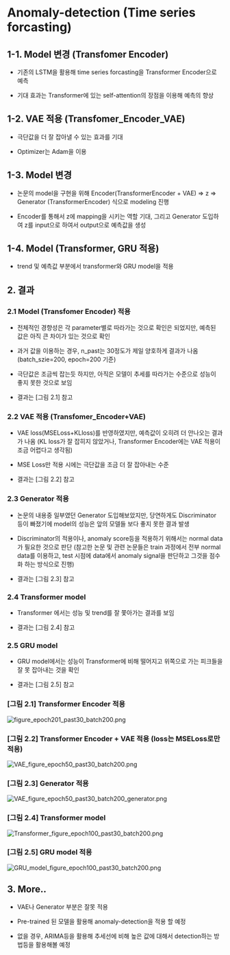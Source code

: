 # Anomaly-detection (Time series forcasting)

## 1-1. Model 변경 (Transfomer Encoder)

- 기존의 LSTM을 활용해 time series forcasting을 Transformer Encoder으로 예측
    
- 기대 효과는 Transformer에 있는 self-attention의 장점을 이용해 예측의 향상


## 1-2. VAE 적용 (Transfomer_Encoder_VAE)

- 극단값을 더 잘 잡아낼 수 있는 효과를 기대

- Optimizer는 Adam을 이용

    

## 1-3. Model 변경
    
- 논문의 model을 구현을 위해 Encoder(TransformerEncoder + VAE) => z => Generator (TransformerEncoder) 식으로 modeling 진행

- Encoder를 통해서 z에 mapping을 시키는 역할 기대, 그리고 Generator 도입하여 z를 input으로 하여서 output으로 예측값을 생성

## 1-4. Model (Transformer, GRU 적용)

- trend 및 예측값 부분에서 transformer와 GRU model을 적용


## 2. 결과
    
### 2.1 Model (Transfomer Encoder) 적용

- 전체적인 경향성은 각 parameter별로 따라가는 것으로 확인은 되었지만, 예측된 값은 아직 큰 차이가 있는 것으로 확인

- 과거 값을 이용하는 경우, n_past는 30정도가 제일 양호하게 결과가 나옴 (batch_szie=200, epoch=200 기준)

- 극단값은 조금씩 잡는듯 하지만, 아직은 모델이 추세를 따라가는 수준으로 성능이 좋지 못한 것으로 보임

- 결과는 [그림 2.1] 참고

### 2.2 VAE 적용 (Transfomer_Encoder+VAE)
- VAE loss(MSELoss+KLloss)를 반영하였지만, 예측값이 오히려 더 안나오는 결과가 나옴 (KL loss가 잘 잡히지 않았거나, Transformer Encoder에는 VAE 적용이 조금 어렵다고 생각됨)

- MSE Loss만 적용 시에는 극단값을 조금 더 잘 잡아내는 수준

- 결과는 [그림 2.2] 참고

### 2.3 Generator 적용

- 논문의 내용중 일부였던 Generator 도입해보았지만, 당연하게도 Discriminator 등이 빠졌기에 model의 성능은 앞의 모델들 보다 좋지 못한 결과 발생

- Discriminator의 적용이나, anomaly score등을 적용하기 위해서는 normal data가 필요한 것으로 판단 (참고한 논문 및 관련 논문들은 train 과정에서 전부 normal data를 이용하고, test 시점에 data에서 anomaly signal을 판단하고 그것을 점수화 하는 방식으로 진행)

- 결과는 [그림 2.3] 참고

### 2.4 Transformer model

- Transformer 에서는 성능 및 trend를 잘 쫓아가는 결과를 보임

- 결과는 [그림 2.4] 참고

### 2.5 GRU model

- GRU model에서는 성능이 Transformer에 비해 떨어지고 위쪽으로 가는 피크들을 잘 못 잡아내는 것을 확인

- 결과는 [그림 2.5] 참고

### [그림 2.1] Transformer Encoder 적용
![figure_epoch201_past30_batch200.png](./figure_save/figure_epoch201_past30_batch200.png)

### [그림 2.2] Transformer Encoder + VAE 적용 (loss는 MSELoss로만 적용)
![VAE_figure_epoch50_past30_batch200.png](./figure_save/VAE_figure_epoch50_past30_batch200.png)

### [그림 2.3] Generator 적용

![VAE_figure_epoch50_past30_batch200_generator.png](./figure_save/VAE_figure_epoch50_past30_batch200_generator.png)

### [그림 2.4] Transformer model
![Transformer_figure_epoch100_past30_batch200.png](./figure_save/Transformer_figure_epoch50_past30_batch200.png)

### [그림 2.5] GRU model 적용
![GRU_model_figure_epoch100_past30_batch200.png](./figure_save/GRU_model_figure_epoch50_past30_batch200.png)

## 3. More..

- VAE나 Generator 부분은 잘못 적용

- Pre-trained 된 모델을 활용해 anomaly-detection을 적용 할 예정

- 없을 경우, ARIMA등을 활용해 추세선에 비해 높은 값에 대해서 detection하는 방법등을 활용해볼 예정